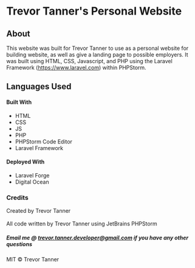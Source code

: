 # Trevor Tanner's Personal Website

## About
This website was built for Trevor Tanner to use as a personal website for building website, as well as give a landing page to possible
employers. It was built using HTML, CSS, Javascript, and PHP using the Laravel Framework (https://www.laravel.com) within PHPStorm.
 
## Languages Used

#### Built With
- HTML
- CSS
- JS
- PHP
- PHPStorm Code Editor
- Laravel Framework

#### Deployed With
- Laravel Forge
- Digital Ocean

### Credits
Created by Trevor Tanner
<br><br>
All code written by Trevor Tanner using JetBrains PHPStorm

##### Email me @ trevor.tanner.developer@gmail.com if you have any other questions

MIT © Trevor Tanner
